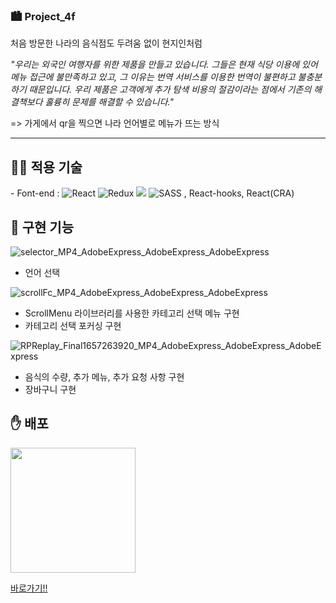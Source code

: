 ### 🏙 Project_4f

처음 방문한 나라의 음식점도 두려움 없이 현지인처럼

_"우리는 외국인 여행자를 위한 제품을 만들고 있습니다. 그들은 현재 식당 이용에 있어 메뉴 접근에 불만족하고 있고, 그 이유는 번역 서비스를 이용한 번역이 불편하고 불충분하기 때문입니다. 우리 제품은 고객에게 추가 탐색 비용의 절감이라는 점에서 기존의 해결책보다 훌륭히 문제를 해결할 수 있습니다."_

=> 가게에서 qr을 찍으면 나라 언어별로 메뉴가 뜨는 방식

---

<h2>👨‍💻 적용 기술</h2>
<p>
 - Font-end : 
 <img src="https://img.shields.io/badge/React-61DAFB?style=flat-square&amp;logo=React&amp;logoColor=white" alt="React">
 <img src="https://img.shields.io/badge/redux-%23593d88.svg?style=flat-square&amp;logo=redux&amp;logoColor=white" alt="Redux">
 <img src="https://img.shields.io/badge/React_Router-CA4245?style=flat-square&logo=react-router&logoColor=white">
 <img src="https://img.shields.io/badge/SASS-hotpink.svg?style=flat-square&amp;logo=SASS&amp;logoColor=white" alt="SASS">
 , React-hooks, React(CRA)
</p>
 
<h2>🚀 구현 기능</h2>

![selector_MP4_AdobeExpress_AdobeExpress_AdobeExpress](https://user-images.githubusercontent.com/57799598/177929586-e45ee6df-6481-4172-af66-38b1fe76fb02.gif)

- 언어 선택

![scrollFc_MP4_AdobeExpress_AdobeExpress_AdobeExpress](https://user-images.githubusercontent.com/57799598/177929574-b528df42-658e-425b-9874-8dcb39b735ff.gif)

- ScrollMenu 라이브러리를 사용한 카테고리 선택 메뉴 구현
- 카테고리 선택 포커싱 구현

![RPReplay_Final1657263920_MP4_AdobeExpress_AdobeExpress_AdobeExpress](https://user-images.githubusercontent.com/57799598/177937239-d3818dbe-280e-4bd4-bfe2-fcbea83278c5.gif)

- 음식의 수량, 추가 메뉴, 추가 요청 사항 구현
- 장바구니 구현

<h2>✋ 배포</h2>

<img src="https://user-images.githubusercontent.com/57799598/177257203-7bae2d4a-a14c-482b-8ef7-2e1bbb0b3c24.jpg" style="width: 200px"/>

<a href="https://yooinhak.github.io/project_4f">바로가기!!</a>
